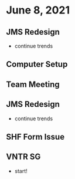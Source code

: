 # June 8, 2021

## JMS Redesign
- continue trends

## Computer Setup

## Team Meeting

## JMS Redesign
- continue trends

## SHF Form Issue

## VNTR SG
- start!